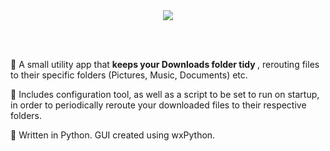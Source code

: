 <div align="center">
<img align="center" src="https://i.imgur.com/xIFQWXg.png">
</div>

<br><br>
<p> 🐍 A small utility app that <b>keeps your Downloads folder tidy </b>, rerouting files to their specific folders (Pictures, Music, Documents) etc.
</p>
<p>🐍 Includes configuration tool, as well as a script to be set to run on startup, in order to periodically reroute your downloaded files to their respective folders.</p>
<p> 🐍 Written in Python. GUI created using wxPython.</p>
